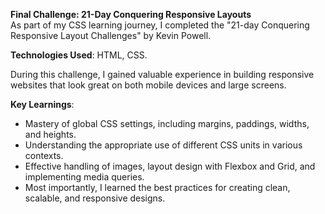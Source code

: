 **Final Challenge: 21-Day Conquering Responsive Layouts**  
As part of my CSS learning journey, I completed the "21-day Conquering Responsive Layout Challenges" by Kevin Powell.

**Technologies Used**: HTML, CSS.

During this challenge, I gained valuable experience in building responsive websites that look great on both mobile devices and large screens.

**Key Learnings**:
- Mastery of global CSS settings, including margins, paddings, widths, and heights.
- Understanding the appropriate use of different CSS units in various contexts.
- Effective handling of images, layout design with Flexbox and Grid, and implementing media queries.
- Most importantly, I learned the best practices for creating clean, scalable, and responsive designs.
